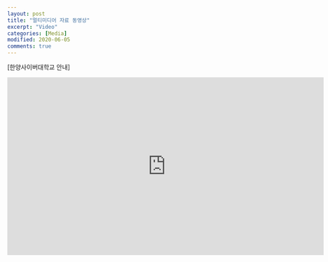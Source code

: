 ```yaml
---
layout: post
title: "멀티미디어 자료 동영상"
excerpt: "Video"
categories: [Media]
modified: 2020-06-05
comments: true
---
```


[한양사이버대학교 안내]

<iframe width="722" height="406" src="https://www.youtube.com/embed/NbaNp_NXpxU" frameborder="0" allow="accelerometer; autoplay; encrypted-media; gyroscope; picture-in-picture" allowfullscreen></iframe>